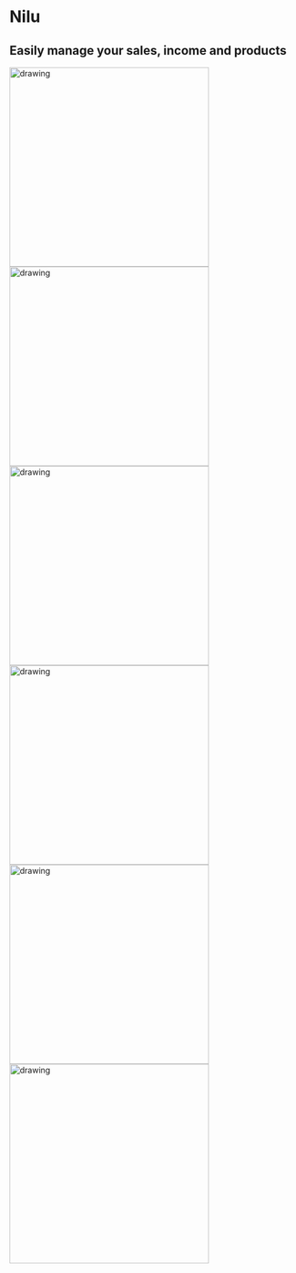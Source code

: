 # Nilu

## Easily manage your sales, income and products

<img src="https://user-images.githubusercontent.com/72590392/171840715-98b68954-6e46-4368-abd2-d6ebc545ae14.png" alt="drawing" width="350"/>
<img src="https://user-images.githubusercontent.com/72590392/172306854-6ff1aee8-631e-45d1-8b66-e9f1ab89cc62.png" alt="drawing" width="350"/>
<img src="https://user-images.githubusercontent.com/72590392/171840741-852a52f2-079f-47ae-9724-cfb7fd3195b4.png" alt="drawing" width="350"/>
<img src="https://user-images.githubusercontent.com/72590392/171840747-2683db9b-ce8b-4639-9cf6-6394fce31404.png" alt="drawing" width="350"/>
<img src="https://user-images.githubusercontent.com/72590392/171840749-9e9797a1-0bc8-424d-b106-76bbf3648bcc.png" alt="drawing" width="350"/>
<img src="https://user-images.githubusercontent.com/72590392/171840742-62da59ba-39aa-45bd-aa65-0b2f827d7549.png" alt="drawing" width="350"/>
